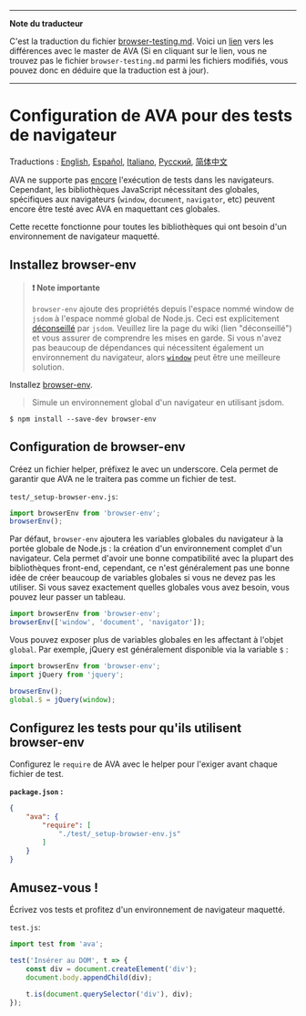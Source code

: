 ___
**Note du traducteur**

C'est la traduction du fichier [browser-testing.md](https://github.com/avajs/ava/blob/main/docs/recipes/browser-testing.md). Voici un [lien](https://github.com/avajs/ava/compare/b208d143ad852dc95aa8b44eed94ac1f404a25f4...main#diff-31c06cafcfec331f0603278dccfb0f512384d0a59829a1fd31a7e1d06277edf9) vers les différences avec le master de AVA (Si en cliquant sur le lien, vous ne trouvez pas le fichier `browser-testing.md` parmi les fichiers modifiés, vous pouvez donc en déduire que la traduction est à jour).
___
# Configuration de AVA pour des tests de navigateur

Traductions : [English](https://github.com/avajs/ava/blob/main/docs/recipes/browser-testing.md), [Español](https://github.com/avajs/ava-docs/blob/main/es_ES/docs/recipes/browser-testing.md), [Italiano](https://github.com/avajs/ava-docs/blob/main/it_IT/docs/recipes/browser-testing.md), [Русский](https://github.com/avajs/ava-docs/blob/main/ru_RU/docs/recipes/browser-testing.md), [简体中文](https://github.com/avajs/ava-docs/blob/main/zh_CN/docs/recipes/browser-testing.md)

AVA ne supporte pas [encore](https://github.com/avajs/ava/issues/24) l'exécution de tests dans les navigateurs. Cependant, les bibliothèques JavaScript nécessitant des globales, spécifiques aux navigateurs (`window`, `document`, `navigator`, etc) peuvent encore être testé avec AVA en maquettant ces globales.

Cette recette fonctionne pour toutes les bibliothèques qui ont besoin d'un environnement de navigateur maquetté.

## Installez browser-env

> **❗️ Note importante**
>
>`browser-env` ajoute des propriétés depuis l'espace nommé window de `jsdom` à l'espace nommé global de Node.js. Ceci est explicitement [déconseillé](https://github.com/tmpvar/jsdom/wiki/Don't-stuff-jsdom-globals-onto-the-Node-global) par `jsdom`. Veuillez lire la page du wiki (lien "déconseillé") et vous assurer de comprendre les mises en garde. Si vous n'avez pas beaucoup de dépendances qui nécessitent également un environnement du navigateur, alors [`window`](https://github.com/lukechilds/window#universal-testing-pattern) peut être une meilleure solution.

Installez [browser-env](https://github.com/lukechilds/browser-env).

> Simule un environnement global d'un navigateur en utilisant jsdom.

```
$ npm install --save-dev browser-env
```

## Configuration de browser-env

Créez un fichier helper, préfixez le avec un underscore. Cela permet de garantir que AVA ne le traitera pas comme un fichier de test.

`test/_setup-browser-env.js`:

```js
import browserEnv from 'browser-env';
browserEnv();
```

Par défaut, `browser-env` ajoutera les variables globales du navigateur à la portée globale de Node.js : la création d'un environnement complet d'un navigateur. Cela permet d'avoir une bonne compatibilité avec la plupart des bibliothèques front-end, cependant, ce n'est généralement pas une bonne idée de créer beaucoup de variables globales si vous ne devez pas les utiliser. Si vous savez exactement quelles globales vous avez besoin, vous pouvez leur passer un tableau.

```js
import browserEnv from 'browser-env';
browserEnv(['window', 'document', 'navigator']);
```

Vous pouvez exposer plus de variables globales en les affectant à l'objet `global`. Par exemple, jQuery est généralement disponible via la variable `$` :

```js
import browserEnv from 'browser-env';
import jQuery from 'jquery';

browserEnv();
global.$ = jQuery(window);
```

## Configurez les tests pour qu'ils utilisent browser-env

Configurez le `require` de AVA avec le helper pour l'exiger avant chaque fichier de test.

**`package.json` :**

```json
{
	"ava": {
		"require": [
			"./test/_setup-browser-env.js"
		]
	}
}
```

## Amusez-vous !

Écrivez vos tests et profitez d'un environnement de navigateur maquetté.

`test.js`:

```js
import test from 'ava';

test('Insérer au DOM', t => {
	const div = document.createElement('div');
	document.body.appendChild(div);

	t.is(document.querySelector('div'), div);
});
```
